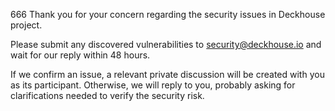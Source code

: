 666
Thank you for your concern regarding the security issues in Deckhouse project.

Please submit any discovered vulnerabilities to security@deckhouse.io and wait for our reply within 48 hours.

If we confirm an issue, a relevant private discussion will be created with you as its participant. Otherwise, we will reply to you, probably asking for clarifications needed to verify the security risk.
